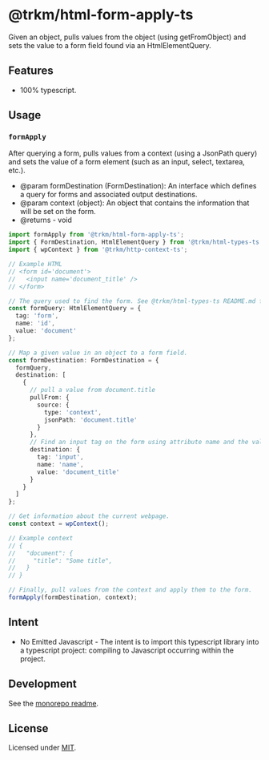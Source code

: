 # **@trkm/html-form-apply-ts**

Given an object, pulls values from the object (using getFromObject) and sets the value to a form field found via an HtmlElementQuery.

## Features

* 100% typescript.

## Usage

### `formApply`

After querying a form, pulls values from a context (using a JsonPath query) and sets the value of a form element (such as an input, select, textarea, etc.).

* @param formDestination (FormDestination): An interface which defines a query for forms and associated output destinations.
* @param context (object): An object that contains the information that will be set on the form.
* @returns - void

```typescript
import formApply from '@trkm/html-form-apply-ts';
import { FormDestination, HtmlElementQuery } from '@trkm/html-types-ts';
import { wpContext } from '@trkm/http-context-ts';

// Example HTML
// <form id='document'>
//   <input name='document_title' />
// </form>

// The query used to find the form. See @trkm/html-types-ts README.md for details
const formQuery: HtmlElementQuery = {
  tag: 'form',
  name: 'id',
  value: 'document'
};

// Map a given value in an object to a form field.
const formDestination: FormDestination = {
  formQuery,
  destination: [
    {
      // pull a value from document.title
      pullFrom: {
        source: {
          type: 'context',
          jsonPath: 'document.title'
        }
      },
      // Find an input tag on the form using attribute name and the value
      destination: {
        tag: 'input',
        name: 'name',
        value: 'document_title'
      }
    }
  ]
};

// Get information about the current webpage.
const context = wpContext();

// Example context
// {
//   "document": {
//     "title": "Some title",
//   }
// }

// Finally, pull values from the context and apply them to the form.
formApply(formDestination, context);
```

## Intent

* No Emitted Javascript - The intent is to import this typescript library into a typescript project: compiling to Javascript occurring within the project.

## Development

See the [monorepo readme](https://www.github.com/erichosick/trkm).

## License

Licensed under [MIT](./LICENSE.md).
